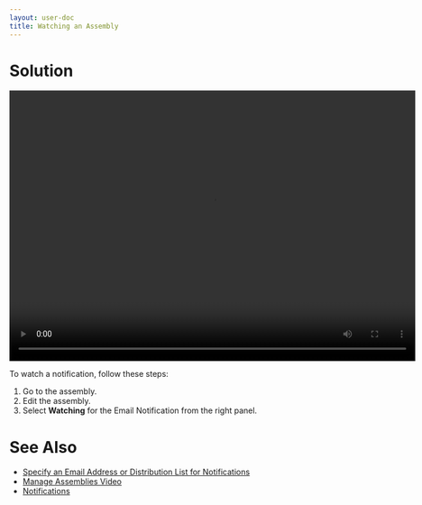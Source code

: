 ```yaml
---
layout: user-doc
title: Watching an Assembly
---
```


# Solution

<video width="720" height="480" preload="metadata" controls="">
    <source src="http://videos.grovo.com/walmart-oneops-operate-monitor-0215_get-alerts-in-oneops_4668.webm?vpv=1" type="video/webm">
    Your browser does not implement HTML5 video. 
</video>

To watch a notification, follow these steps:

1. Go to the assembly.
2. Edit the assembly.
3. Select **Watching** for the Email Notification from the right panel.

# See Also

* <a href="/user/design/specify-email-address-distribution-list-for-notifications.html">Specify an Email Address or Distribution List for Notifications</a>
* <a href="/user/design/manage-assemblies.html">Manage Assemblies Video</a>
* <a href="/user/account/notifications.html">Notifications</a>